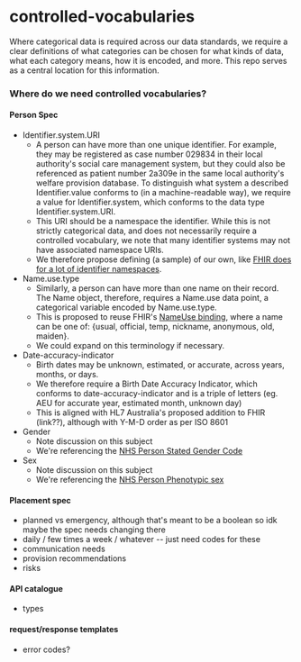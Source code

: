 # controlled-vocabularies
Where categorical data is required across our data standards, we require a clear definitions of what categories can be chosen for what kinds of data, what each category means, how it is encoded, and more. This repo serves as a central location for this information.


### Where do we need controlled vocabularies?
#### Person Spec
* Identifier.system.URI
    *  A person can have more than one unique identifier. For example, they may be registered as case number 029834 in their local authority's social care management system, but they could also be referenced as patient number 2a309e in the same local authority's welfare provision database. To distinguish what system a described Identifier.value conforms to (in a machine-readable way), we require a value for Identifier.system, which conforms to the data type Identifier.system.URI.
    * This URI should be a namespace the identifier. While this is not strictly categorical data, and does not necessarily require a controlled vocabulary, we note that many identifier systems may not have associated namespace URIs. 
    * We therefore propose defining (a sample) of our own, like [FHIR does for a lot of identifier namespaces](https://terminology.hl7.org/identifiers.html).
* Name.use.type
    * Similarly, a person can have more than one name on their record. The Name object, therefore, requires a Name.use data point, a categorical variable encoded by Name.use.type.
    * This is proposed to reuse FHIR's [NameUse binding](https://build.fhir.org/valueset-name-use.html), where a name can be one of: {usual, official, temp, nickname, anonymous, old, maiden}.
    * We could expand on this terminology if necessary.
* Date-accuracy-indicator
    * Birth dates may be unknown, estimated, or accurate, across years, months, or days. 
    * We therefore require a Birth Date Accuracy Indicator, which conforms to date-accuracy-indicator and is a triple of letters (eg. AEU for accurate year, estimated month, unknown day)
    * This is aligned with HL7 Australia's proposed addition to FHIR (link??), although with Y-M-D order as per ISO 8601
* Gender
    * Note discussion on this subject
    * We're referencing the [NHS Person Stated Gender Code](https://archive.datadictionary.nhs.uk/DD%20Release%20May%202024/data_elements/person_stated_gender_code.html)
* Sex
    * Note discussion on this subject
    * We're referencing the [NHS Person Phenotypic sex](https://archive.datadictionary.nhs.uk/DD%20Release%20May%202024/data_elements/person_phenotypic_sex.html) 


#### Placement spec
* planned vs emergency, although that's meant to be a boolean so idk maybe the spec needs changing there
* daily / few times a week / whatever -- just need codes for these
* communication needs
* provision recommendations
* risks

#### API catalogue
* types

#### request/response templates
* error codes?